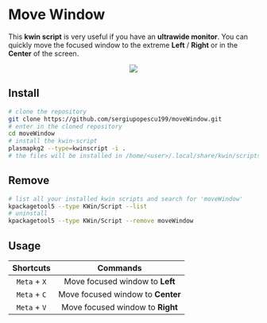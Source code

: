 # Move Window

This **kwin script** is very useful if you have an **ultrawide monitor**. You can quickly move the focused window to the extreme **Left** / **Right** or in the **Center** of the screen.
<p align="center">
    <img src="./docs/preview.gif alt="preview.gif""
</p>

## Install

```bash
# clone the repository
git clone https://github.com/sergiupopescu199/moveWindow.git
# enter in the cloned repository
cd moveWindow
# install the kwin-script
plasmapkg2 --type=kwinscript -i .
# the files will be installed in /home/<user>/.local/share/kwin/scripts/moveWindow
```

## Remove

```bash
# list all your installed kwin scripts and search for 'moveWindow'
kpackagetool5 --type KWin/Script --list
# uninstall
kpackagetool5 --type KWin/Script --remove moveWindow
```

## Usage 

|  Shortcuts   |             Commands              |
| :----------: | :-------------------------------: |
| `Meta` + `X` |  Move focused window to **Left**  |
| `Meta` + `C` | Move focused window to **Center** |
| `Meta` + `V` | Move focused window to **Right**  |

